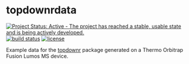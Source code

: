 # topdownrdata

[![Project Status: Active - The project has reached a stable, usable state and is being actively developed.](http://www.repostatus.org/badges/latest/active.svg)](http://www.repostatus.org/#active)
[![build status](https://travis-ci.org/sgibb/topdownrdata.svg?branch=master)](https://travis-ci.org/sgibb/topdownrdata?branch=master)
[![license](http://img.shields.io/badge/license-GPL%20%28%3E=%203%29-brightgreen.svg?style=flat)](http://www.gnu.org/licenses/gpl-3.0.html)

Example data for the [topdownr](https://github.com/sgibb/topdownr) package generated on a Thermo Orbitrap Fusion Lumos MS device.
